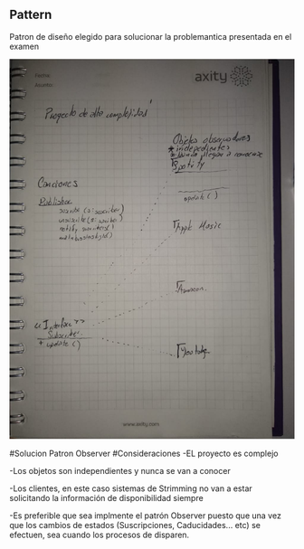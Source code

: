 ## Pattern
Patron de diseño elegido para solucionar la problemantica presentada en el examen

![alt text](https://raw.githubusercontent.com/catalanjao/Examen-semana-2/master/DesignPatterns/Solucion.jpeg)

#Solucion
Patron Observer
#Consideraciones
-EL proyecto es complejo

-Los objetos son independientes y nunca se van a conocer

-Los clientes, en este caso sistemas de Strimming no van a estar solicitando la información de disponibilidad siempre

-Es preferible que sea implmente el patrón Observer puesto que una vez que los cambios de estados (Suscripciones, Caducidades... etc) se efectuen, sea cuando los procesos de disparen.